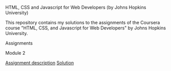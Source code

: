 HTML, CSS and Javascript for Web Developers (by Johns Hopkins University)

This repository contains my solutions to the assignments of the Coursera course "HTML, CSS, and Javascript for Web Developers" by Johns Hopkins University.

Assignments

Module 2

[Assignment description](./descriptions/assignment2/Assignment-2.md)
[Solution](https://goggle.github.io/Coursera_HTML-CSS-Javascript-for-Web-Developers/module2_solution/)



